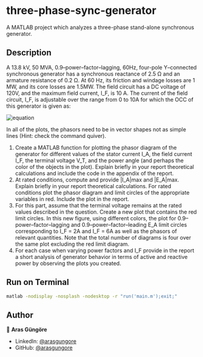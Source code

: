 # three-phase-sync-generator

A MATLAB project which analyzes a three-phase stand-alone synchronous generator.



## Description

A 13.8 kV, 50 MVA, 0.9–power–factor–lagging, 60Hz, four-pole Y–connected synchronous generator has a synchronous
reactance of 2.5 Ω and an armature resistance of 0.2 Ω. At 60 Hz, its friction and windage losses are 1 MW, and
its core losses are 1.5MW. The field circuit has a DC voltage of 120V, and the maximum field current, I_F, is 10 A.
The current of the field circuit, I_F, is adjustable over the range from 0 to 10A for which the OCC of this generator is given as:

![equation](https://latex.codecogs.com/svg.image?V_{T,OpenCircuit}(\textit{I})&space;=&space;20(1.05&space;−&space;\exp{\textit{I}})&space;\textit{kV})

In all of the plots, the phasors need to be in vector shapes not as simple lines (Hint: check the
command quiver).

1. Create a MATLAB function for plotting the phasor diagram of the generator for different
    values of the stator current I_A, the field current I_F, the terminal voltage V_T, and
    the power angle (and perhaps the color of the objects in the plot). Explain briefly in
    your report theoretical calculations and include the code in the appendix of the report.
2. At rated conditions, compute and provide |I_A|max and |E_A|max. Explain briefly in your
    report theoretical calculations. For rated conditions plot the phasor diagram and limit
    circles of the appropriate variables in red. Include the plot in the report.
3. For this part, assume that the terminal voltage remains at the rated values described in the
    question. Create a new plot that contains the red limit circles. In this new figure, using
    different colors, the plot for 0.9–power–factor–lagging and 0.9–power–factor–leading E_A limit
    circles corresponding to I_F = 2A and I_F = 6A as well as the phasors of relevant quantities.
    Note that the total number of diagrams is four over the same plot excluding the red limit
    diagram.
4. For each case when varying power factors and I_F provide in the report a short analysis of
    generator behavior in terms of active and reactive power by observing the plots you created.



## Run on Terminal

```sh
matlab -nodisplay -nosplash -nodesktop -r "run('main.m');exit;"
```



## Author

👤 **Aras Güngöre**

* LinkedIn: [@arasgungore](https://www.linkedin.com/in/arasgungore)
* GitHub: [@arasgungore](https://github.com/arasgungore)
